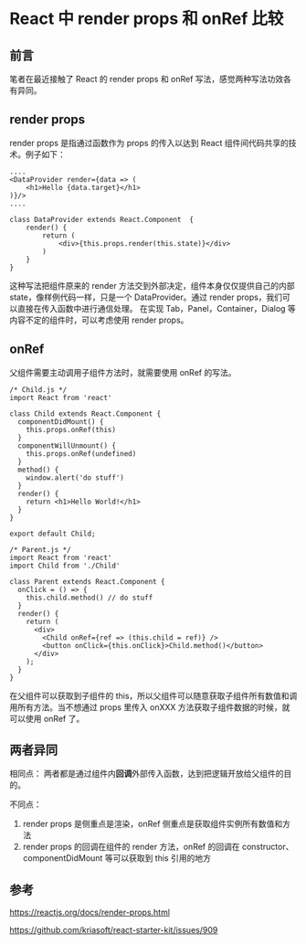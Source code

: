 # React 中 render props 和 onRef 比较

## 前言

笔者在最近接触了 React 的 render props 和 onRef 写法，感觉两种写法功效各有异同。

## render props

render props 是指通过函数作为 props 的传入以达到 React 组件间代码共享的技术。例子如下：

```
....
<DataProvider render={data => (
	<h1>Hello {data.target}</h1>
)}/>
....

class DataProvider extends React.Component  {
    render() {
		return (
			<div>{this.props.render(this.state)}</div>
		)
	}
}
```

这种写法把组件原来的 render 方法交到外部决定，组件本身仅仅提供自己的内部 state，像样例代码一样，只是一个 DataProvider。通过 render props，我们可以直接在传入函数中进行通信处理。
在实现 Tab，Panel，Container，Dialog 等内容不定的组件时，可以考虑使用 render props。

## onRef

父组件需要主动调用子组件方法时，就需要使用 onRef 的写法。

```
/* Child.js */
import React from 'react'

class Child extends React.Component {
  componentDidMount() {
    this.props.onRef(this)
  }
  componentWillUnmount() {
    this.props.onRef(undefined)
  }
  method() {
    window.alert('do stuff')
  }
  render() {
    return <h1>Hello World!</h1>
  }
}

export default Child;
```

```
/* Parent.js */
import React from 'react'
import Child from './Child'

class Parent extends React.Component {
  onClick = () => {
    this.child.method() // do stuff
  }
  render() {
    return (
      <div>
        <Child onRef={ref => (this.child = ref)} />
        <button onClick={this.onClick}>Child.method()</button>
      </div>
    );
  }
}
```

在父组件可以获取到子组件的 this，所以父组件可以随意获取子组件所有数值和调用所有方法。当不想通过 props 里传入 onXXX 方法获取子组件数据的时候，就可以使用 onRef 了。

## 两者异同

相同点：
两者都是通过组件内**回调**外部传入函数，达到把逻辑开放给父组件的目的。

不同点：

1.  render props 是侧重点是渲染，onRef 侧重点是获取组件实例所有数值和方法
2.  render props 的回调在组件的 render 方法，onRef 的回调在 constructor、componentDidMount 等可以获取到 this 引用的地方

## 参考

https://reactjs.org/docs/render-props.html

https://github.com/kriasoft/react-starter-kit/issues/909
